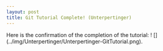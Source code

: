 ```yaml
---
layout: post
title: Git Tutorial Complete! (Unterpertinger)
---
```


Here is the confirmation of the completion of the tutorial:
! [] (../img/Unterpertinger/Unterpertinger-GitTutorial.png).